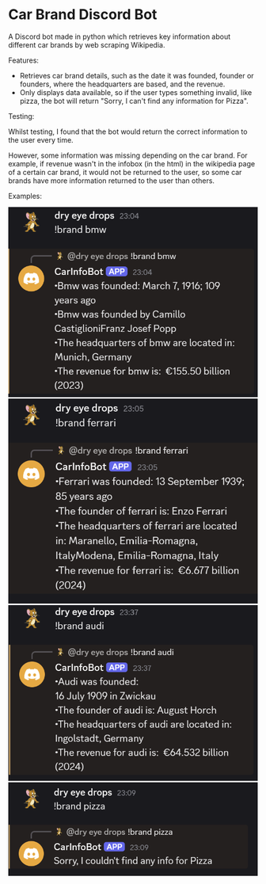 # Car Brand Discord Bot

A Discord bot made in python which retrieves key information about different car brands by web scraping Wikipedia.

Features:
- Retrieves car brand details, such as the date it was founded, founder or founders, where the headquarters are based, and the revenue.
- Only displays data available, so if the user types something invalid, like pizza, the bot will return "Sorry, I can't find any information for Pizza".

Testing:

Whilst testing, I found that the bot would return the correct information to the user every time.

 However, some information was missing depending on the car brand. For example, if revenue wasn't in the infobox (in the html) in the wikipedia page of a certain car brand, it would not be returned to the user, so some car brands have more information returned to the user than others.

 Examples:

 ![BMW example](images/bot_bmw.png)
 ![Ferrari example](images/bot_ferrari.png)
 ![Audi example](images/bot_audi.png)
 ![Pizza example](images/bot_pizza.png)